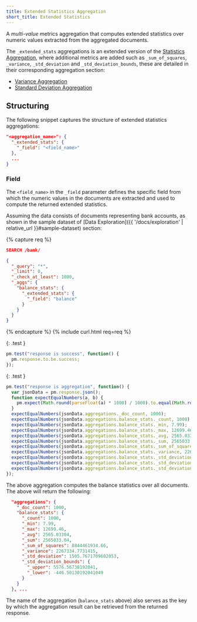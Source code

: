 ```yaml
---
title: Extended Statistics Aggregation
short_title: Extended Statistics
---
```


A _multi-value_ metrics aggregation that computes extended statistics over
numeric values extracted from the aggregated documents.

The `_extended_stats` aggregations is an extended version of the
[Statistics Aggregation](stats-aggregation), where additional metrics are added
such as `_sum_of_squares`, `_variance`, `_std_deviation` and
`_std_deviation_bounds`, these are detailed in their corresponding aggregation
section:

* [Variance Aggregation](variance-aggregation)
* [Standard Deviation Aggregation](std_deviation-aggregation)


## Structuring

The following snippet captures the structure of extended statistics aggregations:

```json
"<aggregation_name>": {
  "_extended_stats": {
    "_field": "<field_name>"
  },
  ...
}
```

### Field

The `<field_name>` in the `_field` parameter defines the specific field from
which the numeric values in the documents are extracted and used to compute the
returned extended statistics.

Assuming the data consists of documents representing bank accounts, as shown in
the sample dataset of [Data Exploration]({{ '/docs/exploration' | relative_url }}#sample-dataset)
section:

{% capture req %}

```json
SEARCH /bank/

{
  "_query": "*",
  "_limit": 0,
  "_check_at_least": 1000,
  "_aggs": {
    "balance_stats": {
      "_extended_stats": {
        "_field": "balance"
      }
    }
  }
}
```
{% endcapture %}
{% include curl.html req=req %}

{: .test }

```js
pm.test("response is success", function() {
  pm.response.to.be.success;
});
```

{: .test }

```js
pm.test("response is aggregation", function() {
  var jsonData = pm.response.json();
  function expectEqualNumbers(a, b) {
    pm.expect(Math.round(parseFloat(a) * 1000) / 1000).to.equal(Math.round(parseFloat(b) * 1000) / 1000);
  }
  expectEqualNumbers(jsonData.aggregations._doc_count, 1000);
  expectEqualNumbers(jsonData.aggregations.balance_stats._count, 1000);
  expectEqualNumbers(jsonData.aggregations.balance_stats._min, 7.99);
  expectEqualNumbers(jsonData.aggregations.balance_stats._max, 12699.46);
  expectEqualNumbers(jsonData.aggregations.balance_stats._avg, 2565.03304);
  expectEqualNumbers(jsonData.aggregations.balance_stats._sum, 2565033.04);
  expectEqualNumbers(jsonData.aggregations.balance_stats._sum_of_squares, 8844461934.66);
  expectEqualNumbers(jsonData.aggregations.balance_stats._variance, 2267334.7731415);
  expectEqualNumbers(jsonData.aggregations.balance_stats._std_deviation, 1505.7671709602053);
  expectEqualNumbers(jsonData.aggregations.balance_stats._std_deviation_bounds._upper, 5576.56738192041);
  expectEqualNumbers(jsonData.aggregations.balance_stats._std_deviation_bounds._lower, -446.50130192041049);
});
```

The above aggregation computes the balance statistics over all documents. The
above will return the following:

```json
  "aggregations": {
    "_doc_count": 1000,
    "balance_stats": {
      "_count": 1000,
      "_min": 7.99,
      "_max": 12699.46,
      "_avg": 2565.03304,
      "_sum": 2565033.04,
      "_sum_of_squares": 8844461934.66,
      "_variance": 2267334.7731415,
      "_std_deviation": 1505.7671709602053,
      "_std_deviation_bounds": {
        "_upper": 5576.56738192041,
        "_lower": -446.50130192041049
      }
    }
  }, ...
```

The name of the aggregation (`balance_stats` above) also serves as the key by
which the aggregation result can be retrieved from the returned response.
